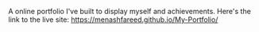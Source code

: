 A online portfolio I've built to display myself and achievements. Here's the link to the live site:
https://menashfareed.github.io/My-Portfolio/
